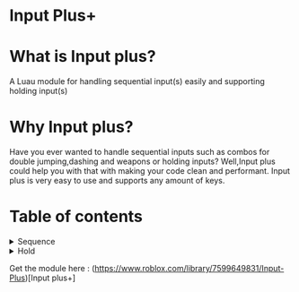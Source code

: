 # Input Plus+
# What is Input plus?
A Luau module for handling sequential input(s) easily and supporting holding input(s)

# Why Input plus?
Have you ever wanted to handle sequential inputs such as combos for double jumping,dashing and weapons or holding inputs? Well,Input plus could help you with that with making your code clean and performant. Input plus is very easy to use and supports any amount of keys.

# Table of contents
<details>
  <summary>Sequence</summary>
  1) Sequences with delay specified (if delay is nil, no delay is included)<br>
  2) Any amount of keys can be put in the sequence.<br>
  3) Events to indicate starting of sequence,ending of sequence and pressing of keys<br>
  4) Feature to cancel the current input or reset the sequence.(Commonly used when gameProcessedEvent is true)<br>
</details>
<details>
  <summary>Hold</summary>
  1) Any amount of keys can be put in the holding list.<br>
  2) Events to indicate starting of holding,ending of holding and holding of specific keys<br>
  3) Feature to cancel the current input.(Commonly used when gameProcessedEvent is true)<br>
</details>

Get the module here : (https://www.roblox.com/library/7599649831/Input-Plus)[Input plus+]


